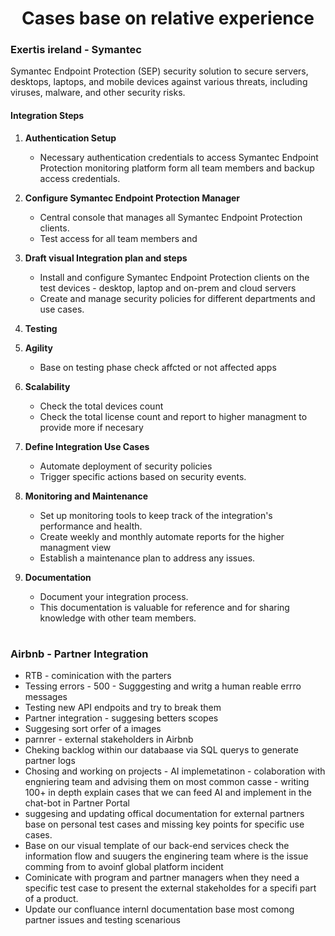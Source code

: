 <h1 align="center">Cases base on relative experience</h1>

### Exertis ireland  - Symantec

Symantec Endpoint Protection (SEP) security solution to secure servers, desktops, laptops, and mobile devices against various threats, including viruses, malware, and other security risks.

#### Integration Steps

1.  **Authentication Setup**

    - Necessary authentication credentials to access Symantec Endpoint Protection monitoring platform form all team members and backup access credentials.

2. **Configure Symantec Endpoint Protection Manager**
    -  Central console that manages all Symantec Endpoint Protection clients.
    -  Test access for all team members and 

3.  **Draft visual Integration plan and steps**
    - Install and configure Symantec Endpoint Protection clients on the test devices - desktop, laptop and on-prem and cloud servers
    - Create and manage security policies for different departments and use cases.
    
4. **Testing**

5.  **Agility**
    - Base on testing phase check affcted or not affected apps 

6. **Scalability**
    - Check the total devices count
    - Check the total license count and report to higher managment to provide more if necesary

7. **Define Integration Use Cases**
    - Automate deployment of security policies
    - Trigger specific actions based on security events.

8. **Monitoring and Maintenance**
    - Set up monitoring tools to keep track of the integration's performance and health. 
    - Create weekly and monthly automate reports for the higher managment view
    - Establish a maintenance plan to address any issues.

9. **Documentation**
    -  Document your integration process.
    - This documentation is valuable for reference and for sharing knowledge with other team members.

#
### Airbnb - Partner Integration
 - RTB - cominication with the parters
 - Tessing errors - 500 - Sugggesting and writg a human reable errro messages
 - Testing new API endpoits and try to break them
 - Partner integration - suggesing betters scopes
 - Suggesing sort orfer of a images
 - parnrer - external stakeholders in Airbnb
 - Cheking backlog within our databaase via SQL querys to generate partner logs
 - Chosing and working on projects - AI implemetatinon - colaboration with engniering team and advising them on most common casse - writing 100+ in depth explain cases that we can feed AI and implement in the chat-bot in Partner Portal
 - suggesing and updating offical documentation for external partners base on personal test cases and missing key points for specific use cases. 
 - Base on our visual template of our back-end services check the information flow and suugers the enginering team where is the issue comming from to avoinf global platform incident
 - Cominicate with program and partner managers when they need a specific test case to present the external stakeholdes for a specifi part of a product.
 - Update our confluance internl documentation base most comong partner issues and testing scenarious